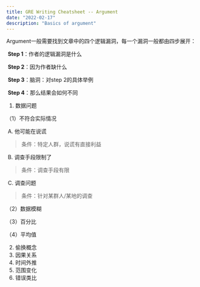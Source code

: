 ```yaml
---
title: GRE Writing Cheatsheet -- Argument
date: "2022-02-17"
description: "Basics of argument"
---
```




Argument一般需要找到文章中的四个逻辑漏洞，每一个漏洞一般都由四步展开：

​	**Step 1**：作者的逻辑漏洞是什么

​	**Step 2**：因为作者缺什么

​	**Step 3**：脑洞：对step 2的具体举例

​	**Step 4**：那么结果会如何不同

1. 数据问题

（1）不符合实际情况 	

​	A. 他可能在说谎

>条件：特定人群，说谎有直接利益

​	B. 调查手段限制了

>条件：调查手段有限

​	C. 调查问题

> 条件：针对某群人/某地的调查

（2）数据模糊

（3）百分比

（4）平均值

2. 偷换概念
3. 因果关系
4. 时间外推
5. 范围变化
6. 错误类比


